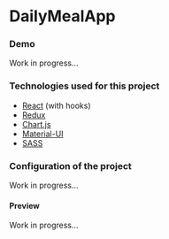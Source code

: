 # DailyMealApp

### Demo
Work in progress...

### Technologies used for this project

- [React](https://reactjs.org/) (with hooks)
- [Redux](https://redux.js.org/)
- [Chart.js](https://www.chartjs.org/)
- [Material-UI](https://material-ui.com/)
- [SASS](https://sass-lang.com/)

### Configuration of the project

Work in progress...

#### Preview

Work in progress...
